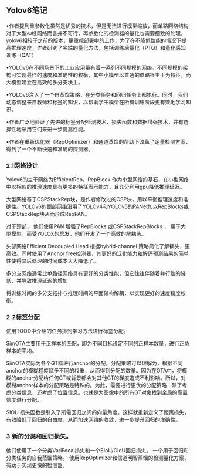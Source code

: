 ## Yolov6笔记
•作者提到重参数化虽然是优秀的技术，但是无法进行模型缩放，而单路网络结构对于大型神经网络而言并不可行，再参数化的检测器的量化也需要细致的处理，yolov6相较于之前的版本，更重视部署中的工作，为了在不降低性能的情况下提高推理速度，作者研究了尖端的量化方法，包括训练后量化（PTQ）和量化感知训练（QAT）

•YOLOv6在不同场景下的工业应用量有着一系列不同规模的网络。不同规模的架构可实现最佳的速度和准确性的权衡，其中小模型以普通的单路径主干为特征，而大模型建立在高效的多分支块上。

•YOLOv6注入了一个自蒸馏策略，在分类任务和回归任务上都执行。同时，我们动态调整来自教师和标签的知识，以帮助学生模型在所有训练阶段更有效地学习知识。

•作者广泛地验证了先进的标签分配检测技术、损失函数和数据增强技术，并有选择性地采用它们来进一步提高性能。

•作者在重新优化器（RepOptimizer）和通道蒸馏的帮助下改革了定量检测方案，得到了一个不断快速和准确的探测器。

### 2.1网络设计

Yolov6的主干网络为EfficientRep，RepBlock 作为小型网络的基石，在小型网络中以相似的推理速度具有更多的特征表示能力，且充分利用gpu降低推理延迟。

大型网络基于CSPStackRep块，是作者修改过的CSP块，用以平衡推理速度和准确性。YOLOv6的颈部网络沿用了YOLOv4和YOLOv5的PANet加以RepBlocks或CSPStackRep块从而形成RepPAN。

对于颈部， 他们使用PAN 增强了RepBlocks 或CSPStackRepBlocks ， 用于大型模型。而受YOLOX的启发，他们开发了一个高效的解耦头。

头部网络Efficient Decoupled Head 根据hybrid-channel 策略简化了解耦头，更高效。同时使用了Anchor free检测器，其更好的泛化能力和解码预测结果的简单性使得其后处理的时间成本大大降低了。

多分支网络通常比单路径网络具有更好的分类性能，但它往往伴随着并行性的降低，并导致推理延迟的增加

将训练时间的多分支拓扑与推理时间的平面架构解耦，以实现更好的速度精度权衡。

### 2.2标签分配

使用TOOD中介绍的任务排列学习方法进行标签分配。

SimOTA主要用于正样本的匹配，即为不同目标设定不同的正样本数量，进行正负样本的平均。

SimOTA实际为各个GT框进行anchor的分配。分配策略可以理解为，根据不同anchor的模糊程度赋予不同的权重，从而得到分配的数量。因为在OTA中，将模糊的anchor分配给任何GT或背景都会对其他GT的梯度造成不利影响。所以，对模糊anchor样本的分配策略是特殊的。为此，需要进行更优的分配策略：除了考虑分类信息，还考虑了位置信息。也就是为图像中的所有GT对象找到全局的高置信度进行分配。

SIOU 损失函数是引入了所需回归之间的向量角度。这样就重新定义了距离损失，有效降低了回归的自由度，从而加速网络的收敛，进一步提升回归的准确性。

### 3.新的分类和回归损失。
他们使用了一个分类VariFocal损失和一个SIoU/GIoU回归损失。
一个用于回归和分类任务的自我蒸馏策略。
使用RepOptimizer和信道明智蒸馏的检测量化方案，有助于实现更快的检测器。